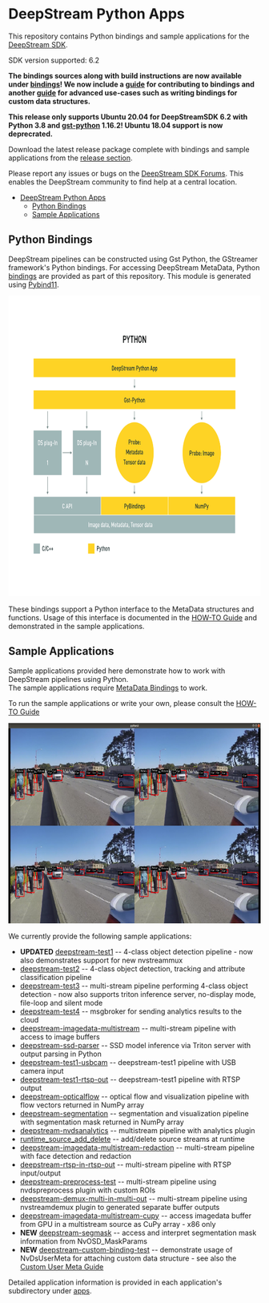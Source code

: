 # DeepStream Python Apps

This repository contains Python bindings and sample applications for the [DeepStream SDK](https://developer.nvidia.com/deepstream-sdk).  

SDK version supported: 6.2

<b>The bindings sources along with build instructions are now available under [bindings](bindings)! We now include a [guide](bindings/BINDINGSGUIDE.md) for contributing to bindings and another [guide](bindings/CUSTOMUSERMETAGUIDE.md) for advanced use-cases such as writing bindings for custom data structures.</b>

<b>This release only supports Ubuntu 20.04 for DeepStreamSDK 6.2 with Python 3.8 and [gst-python](3rdparty/gst-python/) 1.16.2! Ubuntu 18.04 support is now deprecrated.</b>

Download the latest release package complete with bindings and sample applications from the [release section](../../releases).  

Please report any issues or bugs on the [DeepStream SDK Forums](https://devtalk.nvidia.com/default/board/209). This enables the DeepStream community to find help at a central location.

- [DeepStream Python Apps](#deepstream-python-apps)
  - [Python Bindings](#python-bindings)
  - [Sample Applications](#sample-applications)

<a name="metadata_bindings"></a>
## Python Bindings

DeepStream pipelines can be constructed using Gst Python, the GStreamer framework's Python bindings. For accessing DeepStream MetaData, 
Python [bindings](bindings) are provided as part of this repository. This module is generated using [Pybind11](https://github.com/pybind/pybind11).

<p align="center">
<img src=".python-app-pipeline.png" alt="bindings pipeline" height="600px"/>
</p>

These bindings support a Python interface to the MetaData structures and functions. Usage of this interface is documented in the [HOW-TO Guide](HOWTO.md) and demonstrated in the sample applications.  

<a name="sample_applications"></a>
## Sample Applications

Sample applications provided here demonstrate how to work with DeepStream pipelines using Python.  
The sample applications require [MetaData Bindings](#metadata_bindings) to work.  

To run the sample applications or write your own, please consult the [HOW-TO Guide](HOWTO.md)  

<p align="center">
<img src=".test3-app.png" alt="deepstream python app screenshot" height="400px"/>
</p>

We currently provide the following sample applications:
* <b>UPDATED</b> [deepstream-test1](apps/deepstream-test1) -- 4-class object detection pipeline - now also demonstrates support for new nvstreammux
* [deepstream-test2](apps/deepstream-test2) -- 4-class object detection, tracking and attribute classification pipeline
* [deepstream-test3](apps/deepstream-test3) -- multi-stream pipeline performing 4-class object detection - now also supports triton inference server, no-display mode, file-loop and silent mode
* [deepstream-test4](apps/deepstream-test4) -- msgbroker for sending analytics results to the cloud
* [deepstream-imagedata-multistream](apps/deepstream-imagedata-multistream) -- multi-stream pipeline with access to image buffers
* [deepstream-ssd-parser](apps/deepstream-ssd-parser) -- SSD model inference via Triton server with output parsing in Python
* [deepstream-test1-usbcam](apps/deepstream-test1-usbcam) -- deepstream-test1 pipeline with USB camera input
* [deepstream-test1-rtsp-out](apps/deepstream-test1-rtsp-out) -- deepstream-test1 pipeline with RTSP output
* [deepstream-opticalflow](apps/deepstream-opticalflow) -- optical flow and visualization pipeline with flow vectors returned in NumPy array
* [deepstream-segmentation](apps/deepstream-segmentation) -- segmentation and visualization pipeline with segmentation mask returned in NumPy array
* [deepstream-nvdsanalytics](apps/deepstream-nvdsanalytics) -- multistream pipeline with analytics plugin
* [runtime_source_add_delete](apps/runtime_source_add_delete) -- add/delete source streams at runtime
* [deepstream-imagedata-multistream-redaction](apps/deepstream-imagedata-multistream-redaction) -- multi-stream pipeline with face detection and redaction
* [deepstream-rtsp-in-rtsp-out](apps/deepstream-rtsp-in-rtsp-out) -- multi-stream pipeline with RTSP input/output
* [deepstream-preprocess-test](apps/deepstream-preprocess-test) -- multi-stream pipeline using nvdspreprocess plugin with custom ROIs
* [deepstream-demux-multi-in-multi-out](apps/deepstream-demux-multi-in-multi-out) -- multi-stream pipeline using nvstreamdemux plugin to generated separate buffer outputs
* [deepstream-imagedata-multistream-cupy](apps/deepstream-imagedata-multistream-cupy) -- access imagedata buffer from GPU in a multistream source as CuPy array - x86 only
* <b>NEW</b> [deepstream-segmask](apps/deepstream-segmask) -- access and interpret segmentation mask information from NvOSD_MaskParams
* <b>NEW</b> [deepstream-custom-binding-test](apps/deepstream-custom-binding-test) -- demonstrate usage of NvDsUserMeta for attaching custom data structure - see also the [Custom User Meta Guide](bindings/CUSTOMUSERMETAGUIDE.md)


Detailed application information is provided in each application's subdirectory under [apps](apps).  


